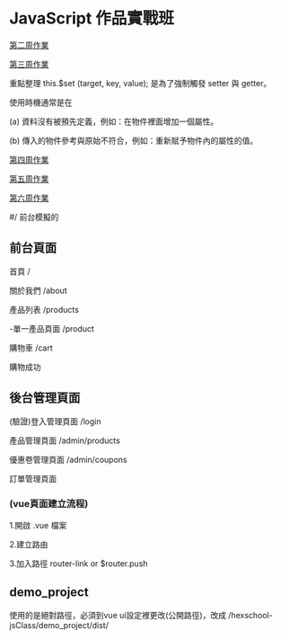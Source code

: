 # JavaScript 作品實戰班

[第二周作業](https://cinglin570.github.io/hexschool-jsClass/week2/index)

[第三周作業](https://cinglin570.github.io/hexschool-jsClass/week3/index)

重點整理
this.$set (target, key, value); 是為了強制觸發 setter 與 getter。

使用時機通常是在

(a) 資料沒有被預先定義，例如：在物件裡面增加一個屬性。

(b) 傳入的物件參考與原始不符合，例如：重新賦予物件內的屬性的值。

[第四周作業](https://cinglin570.github.io/hexschool-jsClass/week4/Login.html)

[第五周作業](https://cinglin570.github.io/hexschool-jsClass/week5/index.html)

[第六周作業](https://cinglin570.github.io/hexschool-jsClass/week6/dist/#/)

#/ 前台模擬的

## 前台頁面
首頁 /

關於我們 /about

產品列表 /products

 -單一產品頁面 /product
  
購物車 /cart

購物成功

## 後台管理頁面
(驗證)登入管理頁面 /login

產品管理頁面 /admin/products

優惠卷管理頁面 /admin/coupons

訂單管理頁面

### (vue頁面建立流程)

1.開啟 .vue 檔案

2.建立路由

3.加入路徑 router-link or $router.push


## demo_project

使用的是絕對路徑，必須到vue ui設定裡更改(公開路徑)，改成  /hexschool-jsClass/demo_project/dist/

